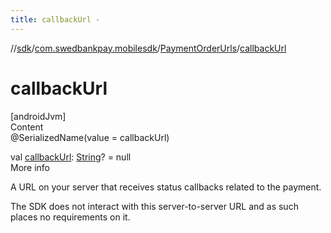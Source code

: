 ```yaml
---
title: callbackUrl -
---
```

//[sdk](../../../index)/[com.swedbankpay.mobilesdk](../index)/[PaymentOrderUrls](index)/[callbackUrl](callback-url)



# callbackUrl  
[androidJvm]  
Content  
@SerializedName(value = callbackUrl)  
  
val [callbackUrl](callback-url): [String](https://kotlinlang.org/api/latest/jvm/stdlib/kotlin/-string/index.html)? = null  
More info  


A URL on your server that receives status callbacks related to the payment.



The SDK does not interact with this server-to-server URL and as such places no requirements on it.

  



